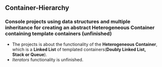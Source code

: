 ##  Container-Hierarchy
### Console projects using data structures and multiple inheritance for creating an abstract Heterogeneous Container containing template containers (unfinished) 

  * The projects is about the functionality of the **Heterogeneous Container**, which is a **Linked List** of templated 
  containers(**Doubly Linked List, Stack or Queue**).
  * *Iterators* functionality is unfinished.
  
